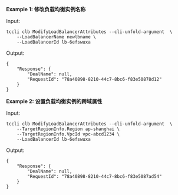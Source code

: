 **Example 1: 修改负载均衡实例名称**



Input: 

```
tccli clb ModifyLoadBalancerAttributes --cli-unfold-argument  \
    --LoadBalancerName newlbname \
    --LoadBalancerId lb-6efswuxa
```

Output: 
```
{
    "Response": {
        "DealName": null,
        "RequestId": "78a40898-8210-44c7-8bc6-f83e50878d12"
    }
}
```

**Example 2: 设置负载均衡实例的跨域属性**



Input: 

```
tccli clb ModifyLoadBalancerAttributes --cli-unfold-argument  \
    --TargetRegionInfo.Region ap-shanghai \
    --TargetRegionInfo.VpcId vpc-abcd1234 \
    --LoadBalancerId lb-6efswuxa
```

Output: 
```
{
    "Response": {
        "DealName": null,
        "RequestId": "78a40898-8210-44c7-8bc6-f83e5087ad54"
    }
}
```

